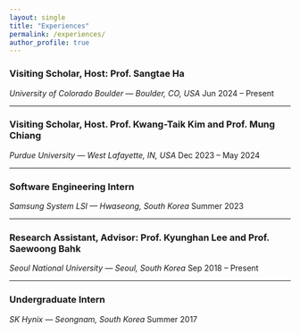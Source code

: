 ```yaml
---
layout: single
title: "Experiences"
permalink: /experiences/
author_profile: true
---
```


### Visiting Scholar, Host: Prof. Sangtae Ha  
*University of Colorado Boulder — Boulder, CO, USA* Jun 2024 – Present

---

### Visiting Scholar, Host. Prof. Kwang-Taik Kim and Prof. Mung Chiang  
*Purdue University — West Lafayette, IN, USA*  Dec 2023 – May 2024

---

### Software Engineering Intern  
*Samsung System LSI — Hwaseong, South Korea* Summer 2023

---

### Research Assistant, Advisor: Prof. Kyunghan Lee and Prof. Saewoong Bahk  
*Seoul National University — Seoul, South Korea*  Sep 2018 – Present

---

### Undergraduate Intern  
*SK Hynix — Seongnam, South Korea* Summer 2017
